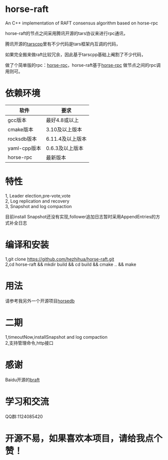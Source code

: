 # horse-raft
An  C++ implementation of RAFT consensus algorithm based on horse-rpc

horse-raft的节点之间采用腾讯开源的tars协议来进行rpc通讯，<br>

腾讯开源的[tarscpp](https://github.com/TarsCloud/TarsCpp)里有不少代码是tars框架内互调的代码，<br> 

如果完全搬来做raft比较冗余，因此基于tarscpp基础上阉割了不少代码，<br>

做了个简单版的rpc：[horse-rpc](https://github.com/hezhihua/horse-rpc)，horse-raft基于[horse-rpc](https://github.com/hezhihua/horse-rpc) 做节点之间的rpc调用则可。<br>    

# 依赖环境
| 软件	 | 要求 |
| ----- | ----- |
| gcc版本 | 最好4.8或以上 |
| cmake版本 | 3.10及以上版本 |
| rocksdb版本 | 6.11.4及以上版本 |
| yaml-cpp版本 | 0.6.3及以上版本 |
| horse-rpc | 最新版本 |
# 特性
1, Leader election,pre-vote,vote  
2, Log replication and recovery  
3, Snapshot and log compaction 

目前install Snapshot还没有实现,follower追加日志暂时采用AppendEntries的方式补全日志
# 编译和安装

1,git clone https://github.com/hezhihua/horse-raft.git  
2,cd horse-raft && mkdir build && cd build && cmake ..  && make 

# 用法  
请参考我另外一个开源项目[horsedb](https://github.com/hezhihua/horsedb)   

# 二期   
1,timeoutNow,installSnapshot and log compaction     
2,支持管理命令,http接口

# 感谢
Baidu开源的[braft](https://github.com/baidu/braft)

# 学习和交流
QQ群:1124085420  
# 开源不易，如果喜欢本项目，请给我点个赞！  


